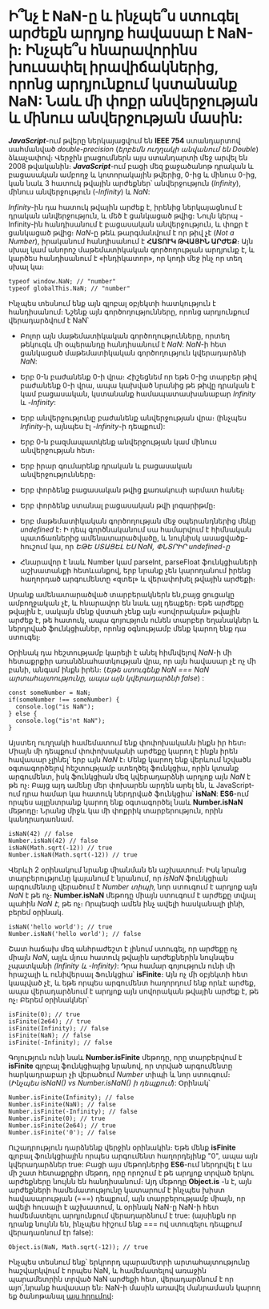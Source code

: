 # Ի՞նչ է NaN-ը և ինչպե՞ս ստուգել արժեքն արդյոք հավասար է NaN-ի: Ինչպե՞ս հնարավորինս խուսափել իրավիճակներից, որոնց արդյունքում կստանանք NaN: Նաև մի փոքր անվերջության և մինուս անվերջության մասին:

**_JavaScript_**-ում թվերը ներկայացվում են **IEEE 754** ստանդարտով սահմանված _double-precision_ (_երբեմն ուղղակի անվանում են Double_) ձևաչափով։ Վերջին լրացումներն այս ստանդարտի մեջ արվել են 2008 թվականին։ **_JavaScript_**-ում բացի մեզ քաջածանոթ դրական և բացասական ամբողջ և կոտորակային թվերից, 0-ից և մինուս 0-ից, կան նաև 3 հատուկ թվային արժեքներ՝ անվերջություն (_Infinity_), մինուս անվերջություն (_-Infinity_) և _NaN_:

_Infinity_-ին դա հատուկ թվային արժեք է, իրենից ներկայացնում է դրական անվերջություն, և մեծ է ցանկացած թվից։ Նույն կերպ -Infinity-ին հանդիսանում է բացասական անվերջություն, և փոքր է ցանկացած թվից։ _NaN_-ը թեև թարգմանվում է որ թիվ չէ (_Not a Number_), իրականում հանդիսանում է **ՀԱՏՈՒԿ ԹՎԱՅԻՆ ԱՐԺԵՔ**։ Այն սխալ կամ անորոշ մաթեմատիկական գործողության արդյունք է, և կարծես հանդիսանում է «ինդիկատոր», որ կոդի մեջ ինչ որ տեղ սխալ կա։

```
typeof window.NaN; // "number"
typeof globalThis.NaN; // "number"
```

Ինչպես տեսնում ենք այն գլոբալ օբյեկտի հատկություն է հանդիսանում։ Նշենք այն գործողությունները, որոնց արդյունքում վերադարձվում է NaN՝

- Բոլոր այն մաթեմատիկական գործողությունները, որտեղ թեկուզև մի օպերանդը հանդիսանում է _NaN_: _NaN_-ի հետ ցանկացած մաթեմատիկական գործողություն կվերադարձնի _NaN_:

- Երբ 0-ն բաժանենք 0-ի վրա։ Հիշեցնեմ որ եթե 0-ից տարբեր թիվ բաժանենք 0-ի վրա, ապա կախված նրանից թե թիվը դրական է կամ բացասական, կստանանք համապատասխանաբար _Infinity_ և _-Infinity_:

- Երբ անվերջությունը բաժանենք անվերջության վրա։ (ինչպես _Infinity_-ի, այնպես էլ _-Infinity_-ի դեպքում):
- Երբ 0-ն բազմապատկենք անվերջության կամ մինուս անվերջության հետ։
- Երբ իրար գումարենք դրական և բացասական անվերջությունները։
- Երբ փորձենք բացասական թվից քառակուսի արմատ հանել։
- Երբ փորձենք ստանալ բացասական թվի լոգարիթմը։
- Երբ մաթեմատիկական գործողության մեջ օպերանդներից մեկը _undefined_ է։ Ի դեպ գործնականում սա համարվում է հիմնական պատճառներից ամենատարածվածը, և նույնիսկ ասացվածք-հուշում կա, որ _ԵԹԵ ՍՏԱՑԵԼ ԵՍ NaN, ՓՆՏՐԻՐ undefined-ը_
- Հնարավոր է նաև Number կամ parseInt, parseFloat ֆունկցիաների աշխատանքի հետևանքով, երբ նրանք չեն կարողանում իրենց հաղորդած արգումենտը «զտել» և վերափոխել թվային արժեքի։

Սրանք ամենատարածված տարբերակներն են,բայց ցուցակը ամբողջական չէ, և հնարավոր են նաև այլ դեպքեր։ Եթե արժեքը թվային է, սակայն մենք վստահ չենք այն «սովորական» թվային արժեք է, թե հատուկ, ապա գոյություն ունեն տարբեր եղանակներ և ներդրված ֆունկցիաներ, որոնց օգնությամբ մենք կարող ենք դա ստուգել։

Օրինակ դա հեշտությամբ կարելի է անել հիմնվելով _NaN_-ի մի հետաքրքիր առանձնահատկության վրա, որ այն հավասար չէ ոչ մի բանի, անգամ ինքն իրեն։ (_Եթե ստուգենք NaN === NaN արտահայտությունը, ապա այն կվերադարձնի false_) :

```
const someNumber = NaN;
if(someNumber !== someNumber) {
  console.log("is NaN");
} else {
  console.log("is'nt NaN");
}
```

Այստեղ ուղղակի համեմատում ենք փոփոխականն ինքն իր հետ։ Միայն մի դեպքում փոփոխականի արժեքը կարող է ինքն իրեն հավասար չլինել՝ երբ այն _NaN_ է։ Մենք կարող ենք վերևում նշվածն օգտագործելով հեշտությամբ ստեղծել ֆունկցիա, որին կտանք արգումենտ, իսկ ֆունկցիան մեզ կվերադարձնի արդյոք այն _NaN_ է թե ոչ։ Բայց այդ ամենը մեր փոխարեն արդեն արել են, և JavaScript-ում դրա համար կա հատուկ ներդրված ֆունկցիա՝ **isNaN**: **ES6**-ում որպես այլընտրանք կարող ենք օգտագործել նաև **Number.isNaN** մեթոդը։ Նրանց միջև կա մի փոքրիկ տարբերություն, որին կանդրադառնամ․

```
isNaN(42) // false
Number.isNaN(42) // false
isNaN(Math.sqrt(-12)) // true
Number.isNaN(Math.sqrt(-12)) // true
```

Վերևի 2 օրինակում նրանք միանման են աշխատում։ Իսկ նրանց տարբերությունը կայանում է նրանում, որ _isNaN_ ֆունկցիան արգումենտը վերածում է _Number տիպի_, նոր ստուգում է արդյոք այն _NaN_ է թե ոչ։ **Number.isNaN** մեթոդը միայն ստուգում է արժեքը տվյալ պահին _NaN է_, թե ոչ։ Որպեսզի ամեն ինչ ավելի հասկանալի լինի, բերեմ օրինակ․

```
isNaN('hello world'); // true
Number.isNaN('hello world'); // false
```

Շատ հաճախ մեզ անհրաժեշտ է լինում ստուգել, որ արժեքը ոչ միայն _NaN_, այլև մյուս հատուկ թվային արժեքներին նույնպես չպատկանի _(Infinity և -Infinity)_: Դրա համար գոյություն ունի մի հրաշալի և ունիվերսալ Ֆունկցիա՝ **isFinite**։ Այն ոչ մի օբյեկտի հետ կապված չէ, և եթե որպես արգումենտ հաղորդում ենք որևէ արժեք, ապա վերադարձնում է արդյոք այն սովորական թվային արժեք է, թե ոչ։ Բերեմ օրինակներ՝

```
isFinite(0); // true
isFinite(2e64); // true
isFinite(Infinity); // false
isFinite(NaN); // false
isFinite(-Infinity); // false
```

Գոյություն ունի նաև **Number.isFinite** մեթոդը, որը տարբերվում է **isFinite** գլոբալ ֆունկցիայից նրանով, որ տրված արգումենտը հարկադրաբար չի վերածում _Number_ տիպի և նոր ստուգում։ (_Ինչպես isNaN() vs Number.isNaN() ի դեպքում_): Օրինակ՝

```
Number.isFinite(Infinity); // false
Number.isFinite(NaN); // false
Number.isFinite(-Infinity); // false
Number.isFinite(0); // true
Number.isFinite(2e64); // true
Number.isFinite('0'); // false
```

Ուշադրություն դարձնենք վերջին օրինակին։ Եթե մենք **isFinite** գլոբալ ֆունկցիային որպես արգումենտ հաղորդեյինք "0", ապա այն կվերադարձներ true: Բացի այս մեթոդներից **ES6**-ում ներդրվել է ևս մի շատ հետաքրքիր մեթոդ, որը որոշում է թե արդյոք տրված երկու արժեքները նույնն են հանդիսանում։ Այդ մեթոդը **Object.is** -ն է, այն արժեքների համեմատությունը կատարում է ինչպես խիստ հավասարության (===) դեպքում, այն տարբերությամբ միայն, որ ավելի հուսալի է աշխատում, և օրինակ NaN-ը NaN-ի հետ համեմատելու արդյունքում վերադարձնում է true: (այսինքն որ դրանք նույնն են, ինչպես հիշում ենք === ով ստուգելու դեպքում վերադառնում էր false):

```
Object.is(NaN, Math.sqrt(-12)); // true
```

Ինչպես տեսնում ենք՝ երկրորդ պարամետրի արտահայտությունը հաշվարկվում է որպես NaN, և համեմատելով առաջին պարամետրին տրված NaN արժեքի հետ, վերադարձնում է որ այո՛,նրանք հավասար են։ NaN-ի մասին առավել մանրամասն կարող եք ծանոթանալ [այս հղումով](https://developer.mozilla.org/en-US/docs/Web/JavaScript/Reference/Global_Objects/NaN)։
